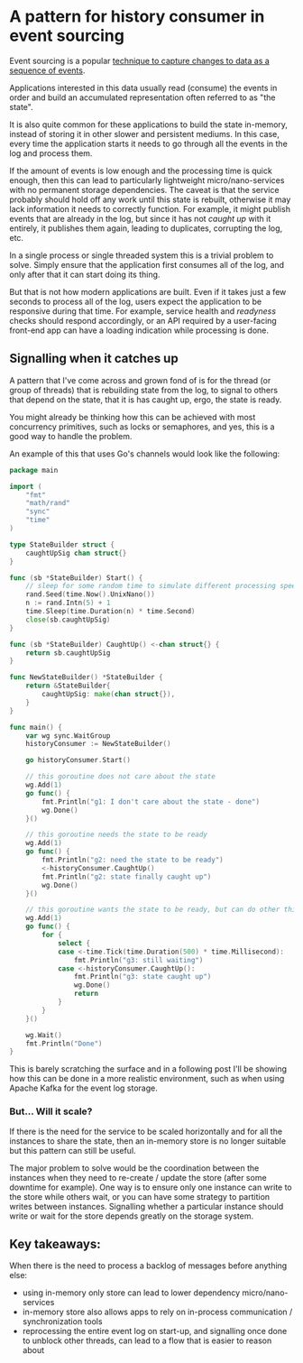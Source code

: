 # A pattern for history consumer in event sourcing

Event sourcing is a popular [technique to capture changes to data as a sequence of events](ref1).

Applications interested in this data usually read (consume) the events in order and build an
accumulated representation often referred to as "the state".

It is also quite common for these applications to build the state in-memory, instead of storing it in
other slower and persistent mediums.
In this case, every time the application starts it needs to go through all the events in the log and process them.

If the amount of events is low enough and the processing time is quick enough, then this can lead
to particularly lightweight micro/nano-services with no permanent storage dependencies.
The caveat is that the service probably should hold off any work until this state is rebuilt, otherwise
it may lack information it needs to correctly function.
For example, it might publish events that are already in the log, but since it has not _caught up_
with it entirely, it publishes them again, leading to duplicates, corrupting the log, etc.

In a single process or single threaded system this is a trivial problem to solve.
Simply ensure that the application first consumes all of the log, and only after that it can start doing its thing.

But that is not how modern applications are built.
Even if it takes just a few seconds to process all of the log,
users expect the application to be responsive during that time.
For example, service health and _readyness_ checks should respond accordingly, or
an API required by a user-facing front-end app can have a loading indication
while processing is done.


## Signalling when it catches up

A pattern that I've come across and grown fond of is for the thread (or group of threads) that is rebuilding
state from the log, to signal to others that depend on the state, that it is has caught up, ergo,
the state is ready.

You might already be thinking how this can be achieved with most concurrency primitives, such as locks or
semaphores, and yes, this is a good way to handle the problem.

An example of this that uses Go's channels would look like the following:

```go
package main

import (
	"fmt"
	"math/rand"
	"sync"
	"time"
)

type StateBuilder struct {
	caughtUpSig chan struct{}
}

func (sb *StateBuilder) Start() {
	// sleep for some random time to simulate different processing speeds
	rand.Seed(time.Now().UnixNano())
	n := rand.Intn(5) + 1
	time.Sleep(time.Duration(n) * time.Second)
	close(sb.caughtUpSig)
}

func (sb *StateBuilder) CaughtUp() <-chan struct{} {
	return sb.caughtUpSig
}

func NewStateBuilder() *StateBuilder {
	return &StateBuilder{
		caughtUpSig: make(chan struct{}),
	}
}

func main() {
	var wg sync.WaitGroup
	historyConsumer := NewStateBuilder()

	go historyConsumer.Start()

	// this goroutine does not care about the state
	wg.Add(1)
	go func() {
		fmt.Println("g1: I don't care about the state - done")
		wg.Done()
	}()

	// this goroutine needs the state to be ready
	wg.Add(1)
	go func() {
		fmt.Println("g2: need the state to be ready")
		<-historyConsumer.CaughtUp()
		fmt.Println("g2: state finally caught up")
		wg.Done()
	}()

	// this goroutine wants the state to be ready, but can do other things meanwhile
	wg.Add(1)
	go func() {
		for {
			select {
			case <-time.Tick(time.Duration(500) * time.Millisecond):
				fmt.Println("g3: still waiting")
			case <-historyConsumer.CaughtUp():
				fmt.Println("g3: state caught up")
				wg.Done()
				return
			}
		}
	}()

	wg.Wait()
	fmt.Println("Done")
}
```

This is barely scratching the surface and in a following post I'll be showing how this can
be done in a more realistic environment, such as when using Apache Kafka for the event log storage.

### But... Will it scale?

If there is the need for the service to be scaled horizontally and for all the instances to share the
state, then an in-memory store is no longer suitable but this pattern can still be useful.

The major problem to solve would be the coordination between the instances when
they need to re-create / update the store (after some downtime for example).
One way is to ensure only one instance can write to the store while others wait, or
you can have some strategy to partition writes between instances.
Signalling whether a particular instance should write or wait for the store depends greatly on
the storage system.

## Key takeaways:

When there is the need to process a backlog of messages before anything else:

- using in-memory only store can lead to lower dependency micro/nano-services
- in-memory store also allows apps to rely on in-process communication / synchronization tools
- reprocessing the entire event log on start-up, and signalling once done to unblock other threads,
can lead to a flow that is easier to reason about


[ref1]:https://martinfowler.com/eaaDev/EventSourcing.html

